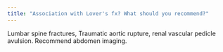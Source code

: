 ```yaml
---
title: "Association with Lover's fx? What should you recommend?"
---
```

Lumbar spine fractures, Traumatic aortic rupture, renal vascular pedicle avulsion. Recommend abdomen imaging.

